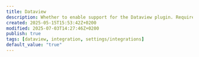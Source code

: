 ```yaml
---
title: Dataview
description: Whether to enable support for the Dataview plugin. Requires Dataview to be installed and enabled.
created: 2025-05-15T15:53:42Z+0200
modified: 2025-07-03T14:27:46Z+0200
publish: true
tags: [dataview, integration, settings/integrations]
default_value: "true"
---
```

